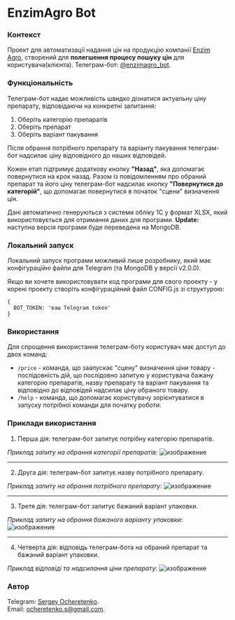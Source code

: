 # EnzimAgro Bot

### Контекст
Проект для автоматизації надання цін на продукцію компанії [Enzim Agro](https://agro.enzim.biz/), створений для **полегшення процесу пошуку цін** для користувача(клієнта). Телеграм-бот: [@enzimagro_bot](https://t.me/enzimagro_bot).

### Функціональність
Телеграм-бот надає можливість швидко дізнатися актуальну ціну препарату, відповідаючи на конкретні запитання:
1. Оберіть категорію препаратів
2. Оберіть препарат
3. Оберіть варіант пакування

Після обрання потрібного препарату та варіанту пакування телеграм-бот надсилає ціну відповідного до наших відповідей.

Кожен етап підтримує додаткову кнопку **"Назад"**, яка допомагає повернутися на крок назад.
Разом із повідомленням про обраний препарат та його ціну телеграм-бот надсилає кнопку **"Повернутися до категорій"**, що допомагає повернутися в початок "сцени" визначення цін.

Дані автоматично генеруються з системи обліку 1С у формат XLSX, який використовується для отримання даних для програми.
**Update:** наступна версія програми буде переведена на MongoDB.

### Локальний запуск
Локальний запуск програми можливий лише розробнику, який має конфігураційні файли для Telegram (та MongoDB у версії v2.0.0). 

Якщо ви хочете використовувати код програми для свого проекту - у корені проекту створіть конфігураційний файл CONFIG.js зі структурою:
```code
{
  BOT_TOKEN: 'ваш Telegram token'
}
```

### Використання
Для спрощення використання телеграм-боту користувач має доступ до двох команд:
+ <code>/price</code> - команда, що заапускає "сцену" визначення ціни товару - послідовність дій, що послідовно запитую у користувача бажану категорію препаратів, назву препарату та варіант пакування та відповідно до відповідей надсилає ціну обраного товару.
+ <code>/help</code> - команда, що допомагає користувачу зорієнтуватися в запуску потрібної команди для початку роботи.

### Приклади використання
1. Перша дія: телеграм-бот запитує потрібну категорію препаратів.

*Приклад запиту на обрання категорії препаратів*:
![изображение](https://user-images.githubusercontent.com/71709401/174485121-f00262ab-acc5-42ac-bc98-ec504345c000.png)
***
2. Друга дія: телеграм-бот запитує назву потрібного препарату.

*Приклад запиту на обрання потрібного препарату*:
![изображение](https://user-images.githubusercontent.com/71709401/174485205-c360b654-f59f-48af-8f23-d3dd170fe6ca.png)
***

3. Третя дія: телеграм-бот запитує бажаний варіант упаковки.

*Приклад запиту на обрання бажаного варіанту упаковки*:
![изображение](https://user-images.githubusercontent.com/71709401/174485266-d0ab57f0-0b1d-4fa5-84e7-ffb5820b9673.png)
***

4. Четверта дія: відповідь телеграм-бота на обраний препарат та бажаний варіант упаковки.

*Приклад відповіді та надсилання ціни препарату*:
![изображение](https://user-images.githubusercontent.com/71709401/174485343-df0aa88b-6d8b-4a2a-8f65-4b6714af2c12.png)

### Автор
Telegram: [Sergey Ocheretenko](https://t.me/OcheretenkoS).  
Email: [ocheretenko.s@gmail.com](mailto:ocheretenko.s@gmail.com).  
